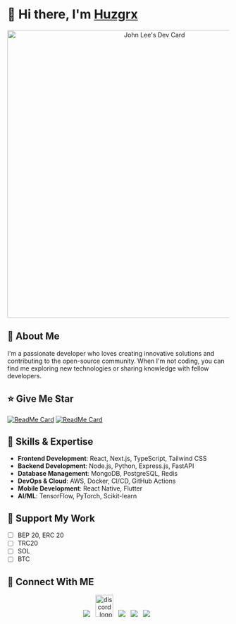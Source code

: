 # 👋 Hi there, I'm [Huzgrx](https://github.com/huzgrx)

<div align="center">
  <a href="https://app.daily.dev/jonny0211"><img src="https://api.daily.dev/devcards/v2/Iri3L89xfQ4nKcbNb7OwV.png?r=r29&type=wide" width="652" alt="John Lee's Dev Card"/></a>
</div>

## 🚀 About Me

I'm a passionate developer who loves creating innovative solutions and contributing to the open-source community. When I'm not coding, you can find me exploring new technologies or sharing knowledge with fellow developers.

## ⭐ Give Me Star

[![ReadMe Card](https://github-readme-stats.vercel.app/api/pin/?username=huzgrx&repo=Git-Pull-Request-Issue-Code-Review-Creator)](https://github.com/huzgrx/Git-Pull-Request-Issue-Code-Review-Creator)
[![ReadMe Card](https://github-readme-stats.vercel.app/api/pin/?username=huzgrx&repo=Messaging-APP)](https://github.com/huzgrx/Messaging-APP)

## 🌟 Skills & Expertise

- **Frontend Development**: React, Next.js, TypeScript, Tailwind CSS
- **Backend Development**: Node.js, Python, Express.js, FastAPI
- **Database Management**: MongoDB, PostgreSQL, Redis
- **DevOps & Cloud**: AWS, Docker, CI/CD, GitHub Actions
- **Mobile Development**: React Native, Flutter
- **AI/ML**: TensorFlow, PyTorch, Scikit-learn

## 🎉 Support My Work

- [ ] BEP 20, ERC 20
- [ ] TRC20
- [ ] SOL
- [ ] BTC

## 🎉 Connect With ME

<p align="center"> 
<a href="https://t.me/jonny0211"><img src="https://img.icons8.com/color/48/000000/telegram-app--v1.png"/></a>
&nbsp;
<a href="[https://discord.gg/VwJp4KM](https://discordapp.com/users/1053702868407963669)"><img alt="discord_logo" 
src="https://discord.com/assets/3437c10597c1526c3dbd98c737c2bcae.svg" width="40" height="50"/></a>
&nbsp;
<a href="https://github.com/huzgrx"><img src="https://img.icons8.com/fluency/48/000000/github.png"/></a>
&nbsp;
<a href="https://twitter.com/huzgrx"><img src="https://img.icons8.com/color/48/000000/twitter--v1.png"/></a>
&nbsp;
<a href="https://www.linkedin.com/huzgrx"><img src="https://img.icons8.com/fluency/48/000000/linkedin.png"/></a>
&nbsp;
</p>
